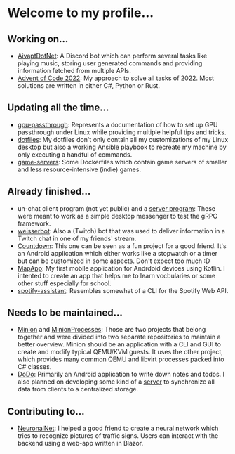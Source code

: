 # Welcome to my profile...

## Working on...

- [AivaptDotNet](https://github.com/MapManagement/AivaptDotNet): A Discord bot which can perform several tasks like playing
music, storing user generated commands and providing information fetched from multiple APIs.
- [Advent of Code 2022](https://github.com/MapManagement/AoC2022): My approach to solve all tasks of 2022. Most solutions
are written in either C#, Python or Rust.

## Updating all the time...

- [gpu-passthrough](https://github.com/MapManagement/gpu-passthrough): Represents a documentation of how to set up GPU
passthrough under Linux while providing multiple helpful tips and tricks.
- [dotfiles](https://github.com/MapManagement/dotfiles): My dotfiles don't only contain all my customizations of my Linux
desktop but also a working Ansible playbook to recreate my machine by only executing a handful of commands.
- [game-servers](https://github.com/MapManagement/game-servers): Some Dockerfiles which contain game servers of smaller and
less resource-intensive (indie) games.

## Already finished...

- un-chat client program (not yet public) and a [server program](https://github.com/MapManagement/un-chat):
These were meant to work as a simple desktop messenger to test the gRPC framework.
- [weisserbot](https://github.com/MapManagement/weisserbot): Also a (Twitch) bot that was used to deliver information in a
Twitch chat in one of my friends' stream.
- [Countdown](https://github.com/MapManagement/Countdown): This one can be seen as a fun project for a good friend. It's an
Android application which either works like a stopwatch or a timer but can be customized in some aspects. Don't expect too
much :D
- [MapApp](https://github.com/MapManagement/MapApp): My first mobile application for Andrdoid devices using Kotlin.
I intented to create an app that helps me to learn vocbularies or some other stuff especially for school.
- [spotify-assistant](https://github.com/MapManagement/spotify-assistant): Resembles somewhat of a CLI for the Spotify Web
API.

## Needs to be maintained...

- [Minion](https://github.com/MapManagement/Minion) and [MinionProcesses](https://github.com/MapManagement/MinionProcesses):
Those are two projects that belong together and were divided into two separate repositories to maintain a better overview.
Minion should be an application with a CLI and GUI to create and modify typical QEMU/KVM guests. It uses the other project,
which provides many common QEMU and libvirt processes packed into C# classes.
- [DoDo](https://github.com/MapManagement/DoDo): Primarily an Android application to write down notes and todos. I also
planned on developing some kind of a [server](https://github.com/MapManagement/DoDo-Server) to synchronize all data from
clients to a centralized storage.

## Contributing to...

- [NeuronalNet](https://github.com/beckluca1/NeuronalNet): I helped a good friend to create a neural network which tries to
recognize pictures of traffic signs. Users can interact with the backend using a web-app written in Blazor.
